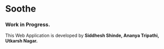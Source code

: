 # Soothe
### Work in Progress.
This Web Application is developed by 
**Siddhesh Shinde, Ananya Tripathi, Utkarsh Nagar.**
